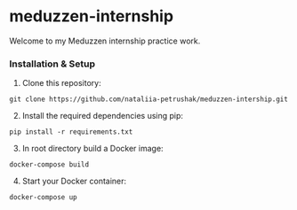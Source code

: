 # meduzzen-internship

Welcome to my Meduzzen internship practice work.

### Installation & Setup
1. Clone this repository:

````angular2html
git clone https://github.com/nataliia-petrushak/meduzzen-intership.git
````
2. Install the required dependencies using pip:
````angular2html
pip install -r requirements.txt
````
3. In root directory build a Docker image:
````angular2html
docker-compose build
````
4. Start your Docker container:
````angular2html
docker-compose up
````
